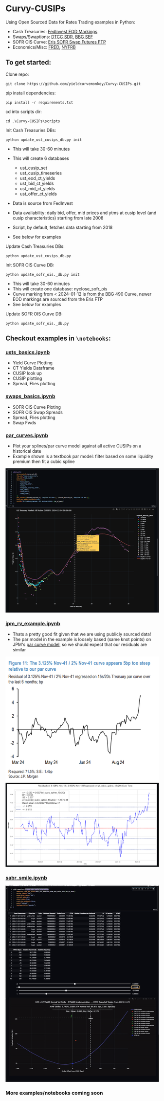 # Curvy-CUSIPs

Using Open Sourced Data for Rates Trading examples in Python:

- Cash Treasuries: [FedInvest EOD Markings](https://www.treasurydirect.gov/GA-FI/FedInvest/selectSecurityPriceDate)
- Swaps/Swaptions: [DTCC SDR](https://pddata.dtcc.com/ppd/cftcdashboard), [BBG SEF](https://data.bloombergsef.com/)
- SOFR OIS Curve: [Eris SOFR Swap Futures FTP](https://files.erisfutures.com/ftp/)
- Economics/Misc: [FRED](https://fred.stlouisfed.org/), [NYFRB](https://markets.newyorkfed.org/static/docs/markets-api.html)

## To get started:

Clone repo:
```
git clone https://github.com/yieldcurvemonkey/Curvy-CUSIPs.git
```

pip install dependencies: 
```
pip install -r requirements.txt
```

cd into scripts dir:
```
cd .\Curvy-CUSIPs\scripts
```

Init Cash Treasuries DBs: 

```
python update_ust_cusips_db.py init
```

- This will take 30-60 minutes
- This will create 6 databases
    - ust_cusip_set
    - ust_cusip_timeseries
    - ust_eod_ct_yields
    - ust_bid_ct_yields
    - ust_mid_ct_yields
    - ust_offer_ct_yields

- Data is source from FedInvest
- Data availability: daily bid, offer, mid prices and ytms at cusip level (and cusip characteristics) starting from late 2008
- Script, by default, fetches data starting from 2018
- See below for examples

Update Cash Treasuries DBs: 

```
python update_ust_cusips_db.py
```

Init SOFR OIS Curve DB:

```
python update_sofr_ois._db.py init
```

- This will take 30-60 minutes
- This will create one database: nyclose_sofr_ois
- Curve marking from < 2024-01-12 is from the BBG 490 Curve, newer EOD markings are sourced from the Eris FTP
- See below for examples

Update SOFR OIS Curve DB:
```
python update_sofr_ois._db.py
```

## Checkout examples in `\notebooks`:

### [usts_basics.ipynb](https://github.com/yieldcurvemonkey/Curvy-CUSIPs/blob/main/notebooks/usts_basics.ipynb)
- Yield Curve Plotting
- CT Yields Dataframe
- CUSIP look up
- CUSIP plotting
- Spread, Flies plotting

### [swaps_basics.ipynb](https://github.com/yieldcurvemonkey/Curvy-CUSIPs/blob/main/notebooks/swaps_basics.ipynb)
- SOFR OIS Curve Ploting
- SOFR OIS Swap Spreads
- Spread, Flies plotting
- Swap Fwds

### [par_curves.ipynb](https://github.com/yieldcurvemonkey/Curvy-CUSIPs/blob/main/notebooks/par_curves.ipynb)
- Plot your splines/par curve model against all active CUSIPs on a historical date
- Example shown is a textbook par model: filter based on some liquidity premium then fit a cubic spline

![womp womp](./dump/Screenshot%202024-12-05%20221335.png)

### [jpm_rv_example.ipynb](https://github.com/yieldcurvemonkey/Curvy-CUSIPs/blob/main/notebooks/jpm_rv_example.ipynb)
- Thats a pretty good fit given that we are using publicly sourced data!
- The par model in the example is loosely based (same knot points) on JPM's [par curve model](https://github.com/yieldcurvemonkey/Curvy-CUSIPs/blob/main/research/Linear/JPM%20Rates%20Strategy%20The%20(par)%20curves%20they%20are%20a-changin%E2%80%99%20Making%20enhancements%20to%20our%20Treasury%20%26%20TIPS%20par%20curves.%20Tue%20Jul%2023%202024.pdf), so we should expect that our residuals are similar

![womp womp](./dump/Screenshot%202024-12-05%20225137.png)
![womp womp](./dump/Screenshot%202024-12-05%20224928.png)


### [sabr_smile.ipynb](https://github.com/yieldcurvemonkey/Curvy-CUSIPs/blob/main/notebooks/sabr_smile.ipynb)

![til](./dump/sabrsmileexample.gif)

### More examples/notebooks coming soon
